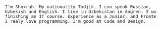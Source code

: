 <pre>
  I'm Shoxruh. My nationality Tadjik. I can speak Russian,
  Uzbekish and English. I live in Uzbekistan in Angren. I was 
  finishing an IT course. Experience as a Junior, and Frontend developer. 
  I realy love programming. I'm good at Code and Design.
</pre>
